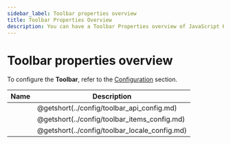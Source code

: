 ```yaml
---
sidebar_label: Toolbar properties overview
title: Toolbar Properties Overview
description: You can have a Toolbar Properties overview of JavaScript Kanban in the documentation of the DHTMLX JavaScript Kanban library. Browse developer guides and API reference, try out code examples and live demos, and download a free 30-day evaluation version of DHTMLX Kanban.
---
```


# Toolbar properties overview

To configure the **Toolbar**, refer to the [Configuration](../../../guides/configuration/#toolbar) section.

| Name                                                      | Description                                             |
| ----------------------------------------------------------| --------------------------------------------------------|
| [](../config/toolbar_api_config.md)                       | @getshort(../config/toolbar_api_config.md)              |
| [](../config/toolbar_items_config.md)                     | @getshort(../config/toolbar_items_config.md)            |
| [](../config/toolbar_locale_config.md)                    | @getshort(../config/toolbar_locale_config.md)           |
